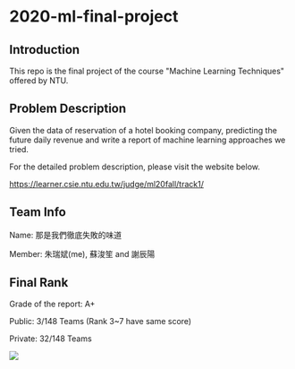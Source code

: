 # 2020-ml-final-project

## Introduction
This repo is the final project of the course "Machine Learning Techniques" offered by NTU.

## Problem Description

Given the data of reservation of a hotel booking company, predicting the future daily revenue and write a report of machine learning approaches we tried.

For the detailed problem description, please visit the website below.

https://learner.csie.ntu.edu.tw/judge/ml20fall/track1/

## Team Info
Name: 那是我們徹底失敗的味道

Member: 朱瑞斌(me), 蘇浚笙 and 謝辰陽


## Final Rank
Grade of the report: A+

Public: 3/148 Teams (Rank 3~7 have same score)

Private: 32/148 Teams

![](https://i.imgur.com/wtvq1x8.png)
